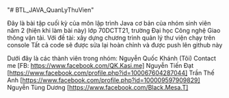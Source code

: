 "# BTL_JAVA_QuanLyThuVien" 

Đây là bài tập cuối kỳ của môn lập trình Java cơ bản của nhóm sinh viên năm 2 (hiện khi làm bài này) lớp 70DCTT21, trường Đại học Công nghệ Giao thông vận tải. 
Với đề tài: xây dựng chương trình quản lý thư viện chạy trên console
Tất cả code sẽ được sửa lại hoàn chỉnh và được push lên github này

Dưới đây là các thành viên trong nhóm:
  Nguyễn Quốc Khánh (Tôi) Contact me [FB: https://www.facebook.com/QK.Kasi.me]
  Nguyễn Tiến Đạt [https://www.facebook.com/profile.php?id=100067604287044]
  Trần Thế Anh [https://www.facebook.com/profile.php?id=100009597909829]
  Nguyễn Tùng Dương [https://www.facebook.com/Black.Mesa.T]
